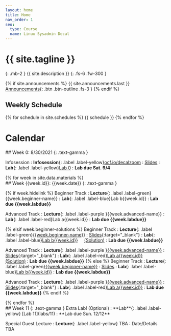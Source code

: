 ```yaml
---
layout: home
title: Home
nav_order: 1
seo:
  type: Course
  name: Linux Sysadmin Decal
---
```


# {{ site.tagline }}
{: .mb-2 }
{{ site.description }}
{: .fs-6 .fw-300 }

{% if site.announcements %}
{{ site.announcements.last }}
[Announcements](announcements.md){: .btn .btn-outline .fs-3 }
{% endif %}

## Weekly Schedule
{% for schedule in site.schedules %}
{{ schedule }}
{% endfor %}

# Calendar

<div class="module" markdown="1">
## Week 0: 8/30/2021
{: .text-gamma }

Infosession
: **Infosession**{: .label .label-yellow}[ocf.io/decalzoom](https://ocf.io/decalzoom)
   : [Slides](https://docs.google.com/presentation/u/4/d/1reHYTzb-19HYRSWwZkmXI8Oa-r328vqJ28VtHmNazGA/edit)
: **Lab**{: .label .label-yellow}[Lab 0](https://docs.google.com/forms/d/10O6C7dWiRRc1O-q46jx_q-3IIWQobwFdn9TmyQ8qt5M/edit)
    : **Lab due Sat. 9/4**
</div>
{% for week in site.data.materials %}
<div class="module" markdown="1">
## Week {{week.id}}: {{week.date}}
{: .text-gamma }

{% if week.hidelink %}
Beginner Track
: **Lecture**{: .label .label-green}{{week.beginner-name}}
: **Lab**{: .label .label-blue}Lab b{{week.id}}
    : **Lab due {{week.labdue}}**

Advanced Track
: **Lecture**{: .label .label-purple }{{week.advanced-name}}
: **Lab**{: .label .label-red}Lab a{{week.id}}
    : **Lab due {{week.labdue}}**
    
{% elsif week.beginner-solutions %}
Beginner Track
: **Lecture**{: .label .label-green}[{{week.beginner-name}}]({{week.beginner-video}}) 
    : [Slides]({{week.beginner-slides}}){:target="_blank"}
: **Lab**{: .label .label-blue}[Lab b{{week.id}}](labs/b{{week.id}}) &nbsp; &nbsp; [(Solution)]({{week.beginner-solutions}})
    : **Lab due {{week.labdue}}**

Advanced Track
: **Lecture**{: .label .label-purple }[{{week.advanced-name}}]({{week.advanced-video}})
    : [Slides]({{week.advanced-slides}}){:target="_blank"}
: **Lab**{: .label .label-red}[Lab a{{week.id}}](labs/a{{week.id}}) &nbsp; &nbsp; [(Solution)]({{week.advanced-solutions}})
    : **Lab due {{week.labdue}}**
{% else %}
Beginner Track
: **Lecture**{: .label .label-green}[{{week.beginner-name}}]({{week.beginner-video}}) 
    : [Slides]({{week.beginner-slides}})
: **Lab**{: .label .label-blue}[Lab b{{week.id}}](labs/b{{week.id}})
    : **Lab due {{week.labdue}}**

Advanced Track
: **Lecture**{: .label .label-purple }[{{week.advanced-name}}]({{week.advanced-video}})
    : [Slides]({{week.advanced-slides}}){:target="_blank"}
: **Lab**{: .label .label-red}[Lab a{{week.id}}](labs/a{{week.id}})
    : **Lab due {{week.labdue}}**
{% endif %}
</div>
{% endfor %}

<div class="module" markdown="1">
## Week 11
{: .text-gamma }
Extra Lab! (Optional)
: **Lab**{: .label .label-yellow} [Lab 11](labs/11)
    : **Lab due Sun. 12/12**

Special Guest Lecture
: **Lecture**{: .label .label-yellow} TBA
    : Date/Details TBA
</div>

